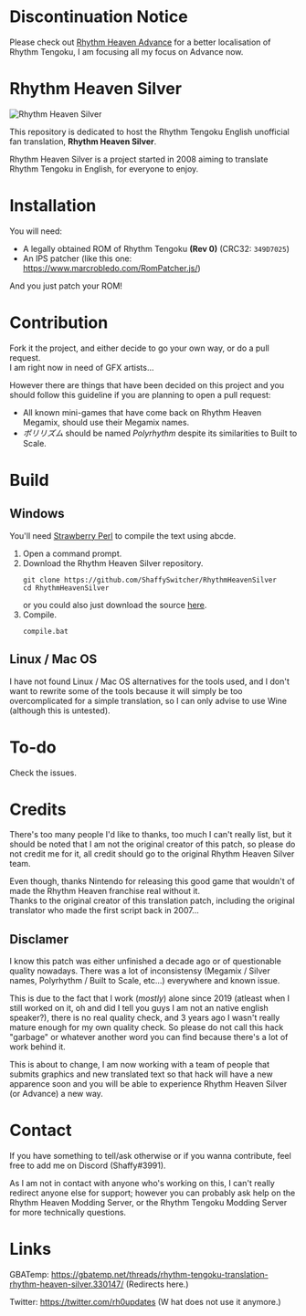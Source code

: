 # Discontinuation Notice

Please check out [Rhythm Heaven Advance](https://github.com/ShaffySwitcher/RhythmHeavenAdvance) for a better localisation of Rhythm Tengoku,
I am focusing all my focus on Advance now.

# Rhythm Heaven Silver

![Rhythm Heaven Silver](media/rhs.png?raw=true "Rhythm Heaven Silver")

This repository is dedicated to host the Rhythm Tengoku English unofficial fan translation, **Rhythm Heaven Silver**.

Rhythm Heaven Silver is a project started in 2008 aiming to translate Rhythm Tengoku in English, for everyone to enjoy.

# Installation
You will need:
* A legally obtained ROM of Rhythm Tengoku **(Rev 0)** (CRC32: `349D7025`)
* An IPS patcher (like this one: https://www.marcrobledo.com/RomPatcher.js/)

And you just patch your ROM!

# Contribution
Fork it the project, and either decide to go your own way, or do a pull request.<br>
I am right now in need of GFX artists...<br>

However there are things that have been decided on this project and you should follow this guideline if you are planning to open a pull request:<br>
* All known mini-games that have come back on Rhythm Heaven Megamix, should use their Megamix names.
* *ポリリズム* should be named *Polyrhythm* despite its similarities to Built to Scale.

# Build

## Windows
You'll need [Strawberry Perl](https://strawberryperl.com/) to compile the text using abcde.

1. Open a command prompt.
2. Download the Rhythm Heaven Silver repository.
	```batch
	git clone https://github.com/ShaffySwitcher/RhythmHeavenSilver
	cd RhythmHeavenSilver
	```
	or you could also just download the source [here](https://github.com/ShaffySwitcher/RhythmHeavenSilver/archive/refs/heads/master.zip).
4. Compile.
	```batch
	compile.bat
	```
## Linux / Mac OS
I have not found Linux / Mac OS alternatives for the tools used, and I don't want to rewrite some of the tools because it will simply be too overcomplicated for a simple translation, so I can only advise to use Wine (although this is untested).

# To-do
Check the issues.

# Credits
There's too many people I'd like to thanks, too much I can't really list, but it should be noted that I am not the original creator of this patch, so please do not credit me for it, all credit should go to the original Rhythm Heaven Silver team.<br>

Even though, thanks Nintendo for releasing this good game that wouldn't of made the Rhythm Heaven franchise real without it.<br>
Thanks to the original creator of this translation patch, including the original translator who made the first script back in 2007...

## Disclamer
I know this patch was either unfinished a decade ago or of questionable quality nowadays. There was a lot of inconsistensy (Megamix / Silver names, Polyrhythm / Built to Scale, etc...) everywhere and known issue.

This is due to the fact that I work (_mostly_) alone since 2019 (atleast when I still worked on it, oh and did I tell you guys I am not an native english speaker?), there is no real quality check, and 3 years ago I wasn't really mature enough for my own quality check. 
So please do not call this hack "garbage" or whatever another word you can find because there's a lot of work behind it.

This is about to change, I am now working with a team of people that submits graphics and new translated text so that hack will
have a new apparence soon and you will be able to experience Rhythm Heaven Silver (or Advance) a new way.

# Contact
If you have something to tell/ask otherwise or if you wanna contribute, feel free to add me on Discord (Shaffy#3991).<br>

As I am not in contact with anyone who's working on this, I can't really redirect anyone else for support; however you can probably ask help on the Rhythm Heaven Modding Server, or the Rhythm Tengoku Modding Server for more technically questions.

# Links

GBATemp: https://gbatemp.net/threads/rhythm-tengoku-translation-rhythm-heaven-silver.330147/ (Redirects here.)

Twitter: https://twitter.com/rh0updates (W hat does not use it anymore.)
